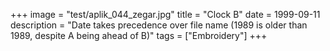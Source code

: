 +++
image = "test/aplik_044_zegar.jpg"
title = "Clock B"
date = 1999-09-11
description = "Date takes precedence over file name (1989 is older than 1989, despite A being ahead of B)"
tags = ["Embroidery"]
+++